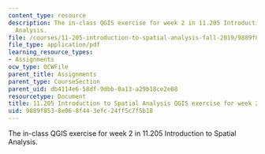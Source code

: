 ```yaml
---
content_type: resource
description: The in-class QGIS exercise for week 2 in 11.205 Introduction to Spatial
  Analysis.
file: /courses/11-205-introduction-to-spatial-analysis-fall-2019/9889f8538e068f443efc24ff5c7f5b18_11.205f19_week_2_qgis.pdf
file_type: application/pdf
learning_resource_types:
- Assignments
ocw_type: OCWFile
parent_title: Assignments
parent_type: CourseSection
parent_uid: db4114e6-58df-9dbb-0a13-a29b18ce2e08
resourcetype: Document
title: 11.205 Introduction to Spatial Analysis QGIS exercise for week 2
uid: 9889f853-8e06-8f44-3efc-24ff5c7f5b18
---
```

The in-class QGIS exercise for week 2 in 11.205 Introduction to Spatial Analysis.